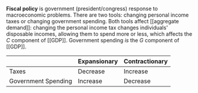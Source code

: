 **Fiscal policy** is government (president/congress) response to macroeconomic problems. There are two tools: changing personal income taxes or changing government spending. Both tools affect [[aggregate demand]]: changing the personal income tax changes individuals' disposable incomes, allowing them to spend more or less, which affects the $C$ component of [[GDP]]. Government spending _is_ the $G$ component of [[GDP]].

|                   | Expansionary | Contractionary |
|-------------------|-------|----------------------|
|Taxes| Decrease | Increase |
|Government Spending |Increase | Decrease |